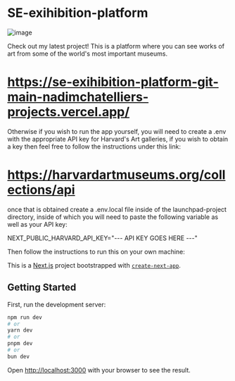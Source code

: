 # SE-exihibition-platform

![image](https://github.com/user-attachments/assets/7ef9de58-58f4-43cf-870a-2b1e0ae606c5)

Check out my latest project!
This is a platform where you can see works of art from some of the world's most important museums.

# https://se-exihibition-platform-git-main-nadimchatelliers-projects.vercel.app/

Otherwise if you wish to run the app yourself, you will need to create a .env with the appropriate API key for Harvard's Art galleries, if you wish to obtain a key then feel free to follow the instructions under this link: 

# https://harvardartmuseums.org/collections/api

once that is obtained create a .env.local file inside of the launchpad-project directory, inside of which you will need to paste the following variable as well as your API key:

NEXT_PUBLIC_HARVARD_API_KEY="--- API KEY GOES HERE ---"



Then follow the instructions to run this on your own machine:


This is a [Next.js](https://nextjs.org) project bootstrapped with [`create-next-app`](https://github.com/vercel/next.js/tree/canary/packages/create-next-app).

## Getting Started

First, run the development server:

```bash
npm run dev
# or
yarn dev
# or
pnpm dev
# or
bun dev
```

Open [http://localhost:3000](http://localhost:3000) with your browser to see the result.


